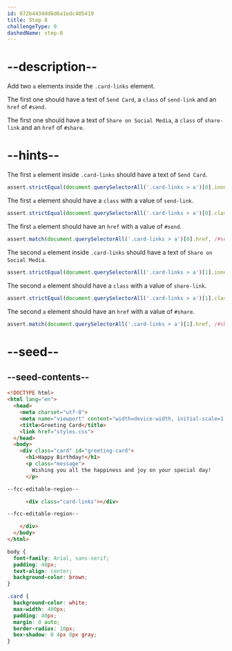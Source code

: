 ```yaml
---
id: 672b4434dd6d6a1edc405419
title: Step 8
challengeType: 0
dashedName: step-8
---
```


# --description--

Add two `a` elements inside the `.card-links` element.

The first one should have a text of `Send Card`, a `class` of `send-link` and an `href` of `#send`.

The first one should have a text of `Share on Social Media`, a `class` of `share-link` and an `href` of `#share`.

# --hints--

The first `a` element inside `.card-links` should have a text of `Send Card`.

```js
assert.strictEqual(document.querySelectorAll('.card-links > a')[0].innerText, "Send Card");
```

The first `a` element should have a `class` with a value of `send-link`.

```js
assert.strictEqual(document.querySelectorAll('.card-links > a')[0].className, "send-link");
```

The first `a` element should have an `href` with a value of `#send`.

```js
assert.match(document.querySelectorAll('.card-links > a')[0].href, /#send$/);
```

The second `a` element inside `.card-links` should have a text of `Share on Social Media`.

```js
assert.strictEqual(document.querySelectorAll('.card-links > a')[1].innerText, "Share on Social Media");
```

The second `a` element should have a `class` with a value of `share-link`.

```js
assert.strictEqual(document.querySelectorAll('.card-links > a')[1].className, "share-link");
```

The second `a` element should have an `href` with a value of `#share`.

```js
assert.match(document.querySelectorAll('.card-links > a')[1].href, /#share$/);
```

# --seed--

## --seed-contents--

```html
<!DOCTYPE html>
<html lang="en">
  <head>
    <meta charset="utf-8">
    <meta name="viewport" content="width=device-width, initial-scale=1.0">
    <title>Greeting Card</title>
    <link href="styles.css">
  </head>
  <body>
    <div class="card" id="greeting-card">
      <h1>Happy Birthday!</h1>
      <p class="message">
        Wishing you all the happiness and joy on your special day!
      </p>

--fcc-editable-region--

      <div class="card-links"></div>

--fcc-editable-region--

  	</div>
  </body>
</html>

```

```css
body {
  font-family: Arial, sans-serif;
  padding: 40px;
  text-align: center;
  background-color: brown;
}

.card {
  background-color: white;
  max-width: 400px;
  padding: 40px;
  margin: 0 auto;
  border-radius: 10px;
  box-shadow: 0 4px 8px gray;
}

```
